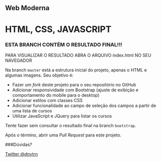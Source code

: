 ## Web Moderna
# HTML, CSS, JAVASCRIPT

### ESTA BRANCH CONTÉM O RESULTADO FINAL!!!

PARA VISUALIZAR O RESULTADO ABRA O ARQUIVO index.html NO SEU NAVEGADOR

Na branch `master` está a estrutura inicial do projeto, apenas o HTML e algumas imagens. Seu objetivo é:

- Fazer um *fork* deste projeto para o seu repositório no GitHub
- Adicionar responsividade com Bootstrap (ajuste de exibição e comportamento do mobile para o desktop)
- Adicionar estilos com classes CSS
- Adicionar funcionalidade ao campo de seleção dos campos a partir de uma lista de cursos
- Utilizar JavaScript e JQuery para listar os cursos

Tente fazer sem consultar o resultado final na branch `bootstrap`.

Após o término, abrir uma *Pull Request* para este projeto.

###Dúvidas?

[Twitter @dnvtrn](https://twitter.com/dnvtrn)
